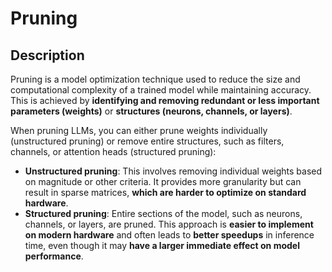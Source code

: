 # Pruning

## Description

Pruning is a model optimization technique used to reduce the size and computational complexity of a trained model while maintaining accuracy.
This is achieved by **identifying and removing redundant or less important parameters (weights)** or **structures (neurons, channels, or layers)**.

When pruning LLMs, you can either prune weights individually (unstructured pruning) or remove entire structures, such as filters, channels, or attention heads (structured pruning):

- **Unstructured pruning**: This involves removing individual weights based on magnitude or other criteria. It provides more granularity but can result in sparse matrices, **which are harder to optimize on standard hardware**.
- **Structured pruning**: Entire sections of the model, such as neurons, channels, or layers, are pruned. This approach is **easier to implement on modern hardware** and often leads to **better speedups** in inference time, even though it may **have a larger immediate effect on model performance**.
